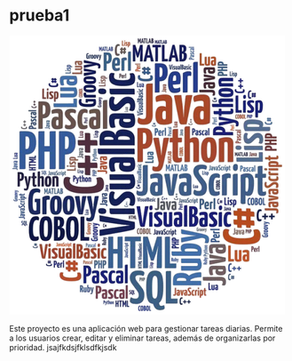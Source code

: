 # prueba1
![Portada del proyecto](img/portada.png)



Este proyecto es una aplicación web para gestionar tareas diarias. Permite a los usuarios crear, editar y eliminar tareas, además de organizarlas por prioridad.
<description>jsajfkdsjfklsdfkjsdk</description>
